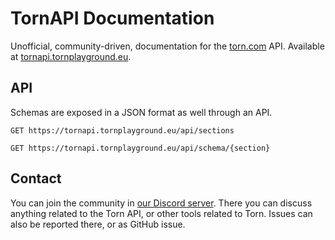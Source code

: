 # TornAPI Documentation

Unofficial, community-driven, documentation for the [torn.com](https://torn.com) API. Available
at [tornapi.tornplayground.eu](https://tornapi.tornplayground.eu/).

## API

Schemas are exposed in a JSON format as well through an API.

`GET https://tornapi.tornplayground.eu/api/sections`

`GET https://tornapi.tornplayground.eu/api/schema/{section}`

## Contact

You can join the community in [our Discord server](https://discord.gg/2wb7GKN). There you can discuss anything related
to the Torn API, or other tools related to Torn. Issues can also be reported there, or as GitHub issue.